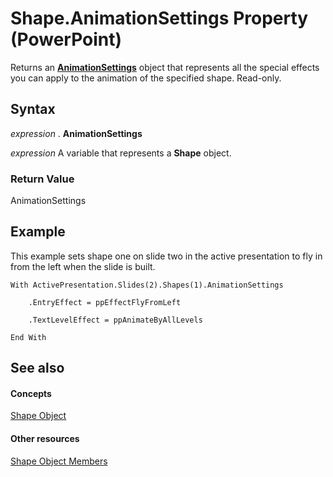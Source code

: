
# Shape.AnimationSettings Property (PowerPoint)

Returns an  **[AnimationSettings](ebbe4257-236b-35b4-bdf1-e92a1b4b417b.md)** object that represents all the special effects you can apply to the animation of the specified shape. Read-only.


## Syntax

 _expression_ . **AnimationSettings**

 _expression_ A variable that represents a **Shape** object.


### Return Value

AnimationSettings


## Example

This example sets shape one on slide two in the active presentation to fly in from the left when the slide is built.


```
With ActivePresentation.Slides(2).Shapes(1).AnimationSettings

    .EntryEffect = ppEffectFlyFromLeft

    .TextLevelEffect = ppAnimateByAllLevels

End With
```


## See also


#### Concepts


[Shape Object](1da93849-99e0-827e-ced3-c6cf7f8569f3.md)
#### Other resources


[Shape Object Members](e371c375-c16a-33ef-32b7-6dcb99d3d128.md)
